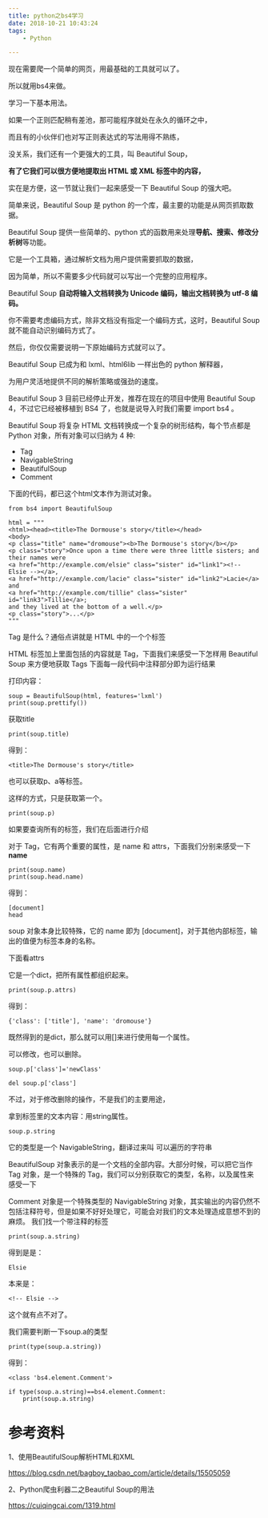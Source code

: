 ```yaml
---
title: python之bs4学习
date: 2018-10-21 10:43:24
tags:
	- Python

---
```




现在需要爬一个简单的网页，用最基础的工具就可以了。

所以就用bs4来做。

学习一下基本用法。



如果一个正则匹配稍有差池，那可能程序就处在永久的循环之中，

而且有的小伙伴们也对写正则表达式的写法用得不熟练，

没关系，我们还有一个更强大的工具，叫 Beautiful Soup，

**有了它我们可以很方便地提取出 HTML 或 XML 标签中的内容，**

实在是方便，这一节就让我们一起来感受一下 Beautiful Soup 的强大吧。

简单来说，Beautiful Soup 是 python 的一个库，最主要的功能是从网页抓取数据。



Beautiful Soup 提供一些简单的、python 式的函数用来处理**导航、搜索、修改分析树**等功能。

它是一个工具箱，通过解析文档为用户提供需要抓取的数据，

因为简单，所以不需要多少代码就可以写出一个完整的应用程序。 

Beautiful Soup **自动将输入文档转换为 Unicode 编码，输出文档转换为 utf-8 编码。**

你不需要考虑编码方式，除非文档没有指定一个编码方式，这时，Beautiful Soup 就不能自动识别编码方式了。

然后，你仅仅需要说明一下原始编码方式就可以了。

 Beautiful Soup 已成为和 lxml、html6lib 一样出色的 python 解释器，

为用户灵活地提供不同的解析策略或强劲的速度。

Beautiful Soup 3 目前已经停止开发，推荐在现在的项目中使用 Beautiful Soup 4，不过它已经被移植到 BS4 了，也就是说导入时我们需要 import bs4 。



Beautiful Soup 将复杂 HTML 文档转换成一个复杂的树形结构，每个节点都是 Python 对象，所有对象可以归纳为 4 种:

- Tag
- NavigableString
- BeautifulSoup
- Comment

下面的代码，都已这个html文本作为测试对象。

```
from bs4 import BeautifulSoup

html = """
<html><head><title>The Dormouse's story</title></head>
<body>
<p class="title" name="dromouse"><b>The Dormouse's story</b></p>
<p class="story">Once upon a time there were three little sisters; and their names were
<a href="http://example.com/elsie" class="sister" id="link1"><!-- Elsie --></a>,
<a href="http://example.com/lacie" class="sister" id="link2">Lacie</a> and
<a href="http://example.com/tillie" class="sister" id="link3">Tillie</a>;
and they lived at the bottom of a well.</p>
<p class="story">...</p>
"""
```



Tag 是什么？通俗点讲就是 HTML 中的一个个标签

HTML 标签加上里面包括的内容就是 Tag，下面我们来感受一下怎样用 Beautiful Soup 来方便地获取 Tags 下面每一段代码中注释部分即为运行结果

打印内容：

```
soup = BeautifulSoup(html, features='lxml')
print(soup.prettify())
```

获取title

```
print(soup.title)
```

得到：

```
<title>The Dormouse's story</title>
```

也可以获取p、a等标签。

这样的方式，只是获取第一个。

```
print(soup.p)
```

如果要查询所有的标签，我们在后面进行介绍

对于 Tag，它有两个重要的属性，是 name 和 attrs，下面我们分别来感受一下 **name**

```
print(soup.name)
print(soup.head.name)
```

得到：

```
[document]
head
```

soup 对象本身比较特殊，它的 name 即为 [document]，对于其他内部标签，输出的值便为标签本身的名称。 

下面看attrs

它是一个dict，把所有属性都组织起来。

```
print(soup.p.attrs)
```

得到：

```
{'class': ['title'], 'name': 'dromouse'}
```

既然得到的是dict，那么就可以用[]来进行使用每一个属性。

可以修改，也可以删除。

```
soup.p['class']='newClass'
```

```
del soup.p['class']
```

不过，对于修改删除的操作，不是我们的主要用途，

拿到标签里的文本内容：用string属性。

```
soup.p.string
```

它的类型是一个 NavigableString，翻译过来叫 可以遍历的字符串

BeautifulSoup 对象表示的是一个文档的全部内容。大部分时候，可以把它当作 Tag 对象，是一个特殊的 Tag，我们可以分别获取它的类型，名称，以及属性来感受一下

Comment 对象是一个特殊类型的 NavigableString 对象，其实输出的内容仍然不包括注释符号，但是如果不好好处理它，可能会对我们的文本处理造成意想不到的麻烦。 我们找一个带注释的标签

```
print(soup.a.string)
```

得到是是：

```
Elsie
```

本来是：

```
<!-- Elsie -->
```

这个就有点不对了。

我们需要判断一下soup.a的类型

```
print(type(soup.a.string))
```

得到：

```
<class 'bs4.element.Comment'>
```

```
if type(soup.a.string)==bs4.element.Comment:
    print(soup.a.string)
```



# 参考资料

1、使用BeautifulSoup解析HTML和XML

https://blog.csdn.net/bagboy_taobao_com/article/details/15505059

2、Python爬虫利器二之Beautiful Soup的用法

https://cuiqingcai.com/1319.html